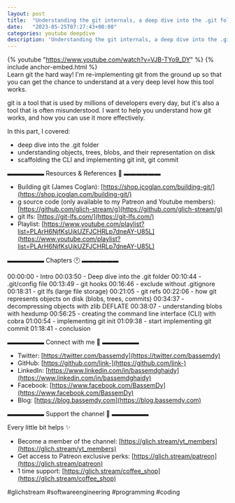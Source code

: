 ```yaml
---
layout: post
title:  "Understanding the git internals, a deep dive into the .git folder [Advanced]"
date:   "2023-05-25T07:27:43+00:00"
categories: youtube deepdive
description: 'Understanding the git internals, a deep dive into the .git folder [Advanced]'
---
```

{% youtube  "https://www.youtube.com/watch?v=VJB-TYo9_DY" %}
{% include anchor-embed.html %}
<br />
Learn git the hard way! I'm re-implementing git from the ground up so that you can get the chance to understand at a very deep level how this tool works.

git is a tool that is used by millions of developers every day, but it's also a tool that is often misunderstood. I want to help you understand how git works, and how you can use it more effectively.

In this part, I covered:
- deep dive into the .git folder
- understanding objects, trees, blobs, and their representation on disk
- scaffolding the CLI and implementing git init, git commit

▬▬▬▬▬▬ Resources &amp; References 📕 ▬▬▬▬▬▬

- Building git (James Coglan): [https://shop.jcoglan.com/building-git/](https://shop.jcoglan.com/building-git/)
- g source code (only available to my Patreon and Youtube members): [https://github.com/glich-stream/g](https://github.com/glich-stream/g)
- git lfs: [https://git-lfs.com/](https://git-lfs.com/)
- Playlist: [https://www.youtube.com/playlist?list=PLArH6NjfKsUjkUZFJCHRLp7dneAY-U85L](https://www.youtube.com/playlist?list=PLArH6NjfKsUjkUZFJCHRLp7dneAY-U85L)

▬▬▬▬▬▬ Chapters 🕐  ▬▬▬▬▬▬

00:00:00 - Intro
00:03:50 - Deep dive into the .git folder
00:10:44 - .git/config file
00:13:49 - git hooks
00:16:46 - exclude without .gitignore
00:18:31 - git lfs (large file storage)
00:21:05 - git refs
00:22:06 - how git represents objects on disk (blobs, trees, commits)
00:34:37 - decompressing objects with zlib DEFLATE
00:38:07 - understanding blobs with hexdump
00:56:25 - creating the command line interface (CLI) with cobra
01:00:54 - implementing git init
01:09:38 - start implementing git commit
01:18:41 - conclusion

▬▬▬▬▬▬ Connect with me 👋 ▬▬▬▬▬▬

- Twitter: [https://twitter.com/bassemdy](https://twitter.com/bassemdy)
- GitHub: [https://github.com/link-](https://github.com/link-)
- LinkedIn: [https://www.linkedin.com/in/bassemdghaidy](https://www.linkedin.com/in/bassemdghaidy)
- Facebook: [https://www.facebook.com/BassemDy](https://www.facebook.com/BassemDy)
- Blog: [https://blog.bassemdy.com](https://blog.bassemdy.com)

▬▬▬▬▬▬ Support the channel 💜 ▬▬▬▬▬▬

Every little bit helps ✨
- Become a member of the channel: [https://glich.stream/yt_members](https://glich.stream/yt_members)
- Get access to Patreon exclusive perks: [https://glich.stream/patreon](https://glich.stream/patreon)
- 1 time support: [https://glich.stream/coffee_shop](https://glich.stream/coffee_shop)

#glichstream #softwareengineering #programming #coding
